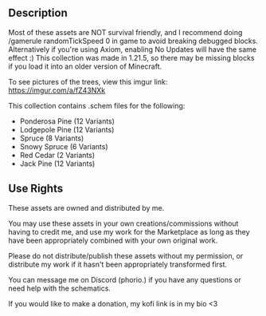 ## Description

Most of these assets are NOT survival friendly, and I recommend doing /gamerule randomTickSpeed 0 in game to avoid breaking debugged blocks. Alternatively if you're using Axiom, enabling No Updates will have the same effect :)
This collection was made in 1.21.5, so there may be missing blocks if you load it into an older version of Minecraft.

To see pictures of the trees, view this imgur link: https://imgur.com/a/fZ43NXk

This collection contains .schem files for the following:
- Ponderosa Pine (12 Variants)
- Lodgepole Pine (12 Variants)
- Spruce (8 Variants)
- Snowy Spruce (6 Variants)
- Red Cedar (2 Variants)
- Jack Pine (12 Variants)


## Use Rights

These assets are owned and distributed by me.

You may use these assets in your own creations/commissions without having to credit me, and use my work for the Marketplace as long as they have been appropriately combined with your own original work.

Please do not distribute/publish these assets without my permission, or distribute my work if it hasn't been appropriately transformed first.

You can message me on Discord (phorio.) if you have any questions or need help with the schematics.




If you would like to make a donation, my kofi link is in my bio <3
